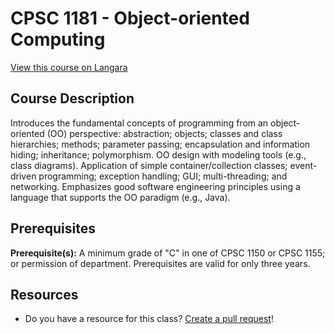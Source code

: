 # CPSC 1181 - Object-oriented Computing

[View this course on Langara](https://langara.ca/programs-and-courses/courses/CPSC/1181.html)

## Course Description

Introduces the fundamental concepts of programming from an object-oriented (OO) perspective: abstraction; objects; classes and class hierarchies; methods; parameter passing; encapsulation and information hiding; inheritance; polymorphism. OO design with modeling tools (e.g., class diagrams). Application of simple container/collection classes; event-driven programming; exception handling; GUI; multi-threading; and networking. Emphasizes good software engineering principles using a language that supports the OO paradigm (e.g., Java).

## Prerequisites

**Prerequisite(s):** A minimum grade of "C" in one of CPSC 1150 or CPSC 1155; or permission of department. Prerequisites are valid for only three years.

## Resources

- Do you have a resource for this class? [Create a pull request](https://github.com/langaracs/course-resources/compare)!

